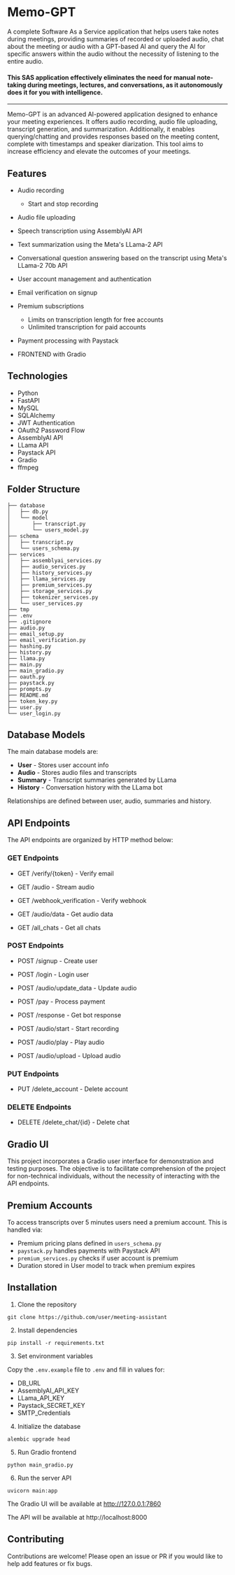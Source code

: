 # Memo-GPT

A complete Software As a Service application that helps users take notes during meetings, providing summaries of recorded or uploaded audio, chat about the meeting or audio with a GPT-based AI and query the AI for specific answers within the audio without the necessity of listening to the entire audio.




#### This SAS application effectively eliminates the need for manual note-taking during meetings, lectures, and conversations, as it autonomously does it for you with intelligence.


-----

Memo-GPT is an advanced AI-powered application designed to enhance your meeting experiences. It offers audio recording, audio file uploading, transcript generation, and summarization. Additionally, it enables querying/chatting and provides responses based on the meeting content, complete with timestamps and speaker diarization. This tool aims to increase efficiency and elevate the outcomes of your meetings.


## Features

- Audio recording
  - Start and stop recording
- Audio file uploading 
- Speech transcription using AssemblyAI API
- Text summarization using the Meta's LLama-2 API
- Conversational question answering based on the transcript using Meta's LLama-2 70b API
- User account management and authentication
- Email verification on signup 
- Premium subscriptions
  - Limits on transcription length for free accounts
  - Unlimited transcription for paid accounts
- Payment processing with Paystack
  
- FRONTEND with Gradio


## Technologies

- Python
- FastAPI
- MySQL
- SQLAlchemy
- JWT Authentication
- OAuth2 Password Flow
- AssemblyAI API
- LLama API
- Paystack API
- Gradio
- ffmpeg


## Folder Structure

```
├── database
│   ├── db.py
│   └── model
│       ├── transcript.py
│       └── users_model.py
├── schema
│   ├── transcript.py 
│   └── users_schema.py
├── services
│   ├── assemblyai_services.py
│   ├── audio_services.py
│   ├── history_services.py  
│   ├── llama_services.py
│   ├── premium_services.py
│   ├── storage_services.py
│   ├── tokenizer_services.py
│   └── user_services.py
├── tmp
├── .env
├── .gitignore
├── audio.py
├── email_setup.py
├── email_verification.py
├── hashing.py
├── history.py 
├── llama.py
├── main.py
├── main_gradio.py
├── oauth.py
├── paystack.py
├── prompts.py
├── README.md
├── token_key.py
├── user.py
└── user_login.py
```

  
## Database Models

The main database models are:

- **User** - Stores user account info
- **Audio** - Stores audio files and transcripts  
- **Summary** - Transcript summaries generated by LLama
- **History** - Conversation history with the LLama bot
  
Relationships are defined between user, audio, summaries and history.

## API Endpoints

The API endpoints are organized by HTTP method below:

### GET Endpoints

- GET /verify/{token} - Verify email 

- GET /audio - Stream audio

- GET /webhook_verification - Verify webhook

- GET /audio/data - Get audio data

- GET /all_chats - Get all chats

### POST Endpoints  

- POST /signup - Create user

- POST /login - Login user

- POST /audio/update_data - Update audio 

- POST /pay - Process payment

- POST /response - Get bot response 

- POST /audio/start - Start recording

- POST /audio/play - Play audio

- POST /audio/upload - Upload audio

### PUT Endpoints

- PUT /delete_account - Delete account

### DELETE Endpoints

- DELETE /delete_chat/{id} - Delete chat



## Gradio UI

This project incorporates a Gradio user interface for demonstration and testing purposes. The objective is to facilitate comprehension of the project for non-technical individuals, without the necessity of interacting with the API endpoints.


## Premium Accounts

To access transcripts over 5 minutes users need a premium account. This is handled via:

- Premium pricing plans defined in `users_schema.py`
- `paystack.py` handles payments with Paystack API
- `premium_services.py` checks if user account is premium
- Duration stored in User model to track when premium expires


## Installation

1. Clone the repository

```
git clone https://github.com/user/meeting-assistant
```

2. Install dependencies

```
pip install -r requirements.txt
```

3. Set environment variables

Copy the `.env.example` file to `.env` and fill in values for:

- DB_URL
- AssemblyAI_API_KEY
- LLama_API_KEY  
- Paystack_SECRET_KEY
- SMTP_Credentials

4. Initialize the database 

```
alembic upgrade head
```

5. Run Gradio frontend

```
python main_gradio.py
```

6. Run the server API

```
uvicorn main:app
```


The Gradio UI will be available at http://127.0.0.1:7860

The API will be available at http://localhost:8000

## Contributing

Contributions are welcome! Please open an issue or PR if you would like to help add features or fix bugs.

